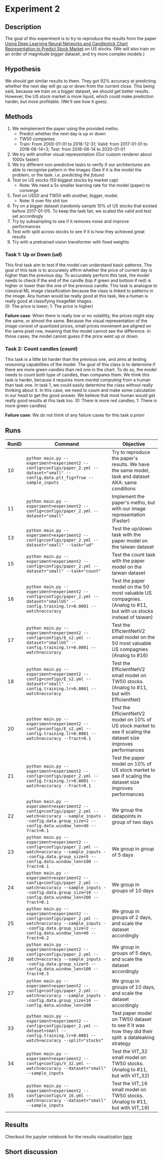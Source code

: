# Experiment 2

## Description
The goal of this experiment is to try to reproduce the results from the paper [Using Deep Learning Neural Networks and Candlestick Chart Representation to Predict Stock Market](https://arxiv.org/abs/1903.12258)
on US stocks. (We will also train on an order of magnitude bigger dataset, and try more complex models.)

## Hypothesis
We should get similar results to them. They got 92% accuracy at predicting whether the next day will go up or down from 
the current close. This being said, because we train on a bigger dataset, we should get better results. However, the US
stock market is more liquid, which could make prediction harder, but more profitable. (We'll see how it goes).

## Methods
1. We reimplement the paper using the provided metho. 
   - Predict whether the next day is up or down
   - TW50 companies
   - Train: From 2000-01-01 to 2016-12-31; Valid: from 2017-01-01 to 2018-06-14=3; Test: from 2018-06-14 to 2020-01-01
2. We try with another visual representation (Our custom renderer about 1000x faster)
3. We try different non-predictive tasks to verify if our architectures are able to recognise pattern in the images 
(See if it is the model the problem, or the task. *i.e. predicting the future*)
4. Test on US stocks (50 biggest stocks by market cap)
   - Note: We need a 5x smaller learning rate for the model (paper) to converge
5. Test on US50 and TW50 with another, bigger, model.
   - Note: It over fits shit ton
6. Try on a bigger dataset (randomly sample 10% of US stocks that existed before 2017-01-01). To keep the task fair, we scaled the valid and test set accordingly
7. Try by subsampling to see if it removes noise and improve performances
8. Test with split across stocks to see if it is how they achieved great results
9. Try with a pretrained vision transformer with fixed weights

### Task 1: Up or Down (*ud*)
This first task aim to test if the model can understand basic patterns. The goal of this task is to accurately affirm 
whether the price of current day is higher than the previous day. To accurately perform this task, the model needs to 
check if the end of the candle (top if green and bottom if red) is higher or lower than the one of the previous candle.
This task is analogue to classical ML image classification because the class is linked to patterns in the image. Any 
human would be really good at this task, like a human is really good at classifying ImageNet images.  
(0: The price is lower; 1: The price is higher)

**Failure case**: When there is really low or no volatility, the prices might stay the same, or almost the same. Because 
the visual representation of the image consist of quantized prices, small prices movement are aligned on the same pixel 
row, meaning that the model cannot see the difference. In those cases, the model cannot guess if the price went up or 
down.

### Task 2: Count candles (*count*)
This task is a little bit harder than the previous one, and aims at testing *reasoning* capabilities of the model.
The goal of this class is to determine if there are more green candles than red one in the chart. To do so, the model 
needs to count both type of candles, than compares them. We think this task is harder, because it requires more 
*mental computing* from a human than task one. In task 1, we could easily determine the class without really thinking 
about it. In this case, we need to count and make some calculation in our head to get the good answer. We believe that 
most human would get really good results at this task too.
(0: There is more red candles; 1: There is more green candles)

**Failure case**: We do not think of any failure cases for this task *a priori*

## Runs
| RunID | Command                                                                                                                                                                          | Objective                                                                                                         |
|-------|----------------------------------------------------------------------------------------------------------------------------------------------------------------------------------|-------------------------------------------------------------------------------------------------------------------|
| 10    | ```python main.py --experiment=experiment2 --config=configs/paper_2.yml --dataset="small" --config.data.plt_fig=True --sample_inputs```                                          | Try to reproduce the paper's results. We have the same model, task and dataset AKA: same conditions               |
| 11    | ```python main.py --experiment=experiment2 --config=configs/paper_2.yml --dataset="small"```                                                                                     | Implement the paper's metho, but with our image representation (Faster)                                           |
| 13    | ```python main.py --experiment=experiment2 --config=configs/paper_2.yml --dataset="small" --task="ud"```                                                                         | Test the up/down task with the paper model on the taiwan dataset                                                  |
| 15    | ```python main.py --experiment=experiment2 --config=configs/paper_2.yml --dataset="small" --task="count"```                                                                      | Test the count task with the paper model on the taiwan dataset                                                    |
| 16    | ```python main.py --experiment=experiment2 --config=configs/paper_2.yml --dataset="smallUS" --config.training.lr=0.0001 --watch=accuracy```                                      | Test the paper model on the 50 most valuable US compagnies. (Analog to #11, but with us stocks instead of taiwan) |
| 17    | ```python main.py --experiment=experiment2 --config=configs/E_s2.yml --dataset="smallUS" --config.training.lr=0.0001 --watch=accuracy```                                         | Test the EfficientNetV2 small model on the 50 most valuable US compagnies (Analog to #16)                         |
| 18    | ```python main.py --experiment=experiment2 --config=configs/E_s2.yml --dataset="small" --config.training.lr=0.0001 --watch=accuracy```                                           | Test the EfficientNetV2 small model on TW50 stocks. (Analog to #11, but with EfficientNet)                        |
| 20    | ```python main.py --experiment=experiment2 --config=configs/E_s2.yml --config.training.lr=0.0001 --watch=accuracy --fract=0.1```                                                 | Test the EfficientNetV2 model on 10% of US stock market to see if scaling the dataset size improves performances  |
| 21    | ```python main.py --experiment=experiment2 --config=configs/paper_2.yml --config.training.lr=0.0001 --watch=accuracy --fract=0.1```                                              | Test the paper model on 10% of US stock market to see if scaling the dataset size improves performances           |
| 22    | ```python main.py --experiment=experiment2 --config=configs/paper_2.yml --watch=accuracy --sample_inputs --config.data.group_size=2 --config.data.window_len=40 --fract=0.1```   | We group the datapoints in group of two days                                                                      |
| 23    | ```python main.py --experiment=experiment2 --config=configs/paper_2.yml --watch=accuracy --sample_inputs --config.data.group_size=5 --config.data.window_len=100 --fract=0.1```  | We group in group of 5 days                                                                                       |
| 24    | ```python main.py --experiment=experiment2 --config=configs/paper_2.yml --watch=accuracy --sample_inputs --config.data.group_size=10 --config.data.window_len=200 --fract=0.1``` | We group in groups of 10 days                                                                                     |
| 25    | ```python main.py --experiment=experiment2 --config=configs/paper_2.yml --watch=accuracy --sample_inputs --config.data.group_size=2 --config.data.window_len=40 --fract=0.2```   | We group in groups of 2 days, and scale the dataset accordingly                                                   |
| 26    | ```python main.py --experiment=experiment2 --config=configs/paper_2.yml --watch=accuracy --sample_inputs --config.data.group_size=5 --config.data.window_len=100 --fract=0.5```  | We group in groups of 5 days, and scale the dataset accordingly                                                   |
| 27    | ```python main.py --experiment=experiment2 --config=configs/paper_2.yml --watch=accuracy --sample_inputs --config.data.group_size=10 --config.data.window_len=200```             | We group in groups of 10 days, and scale the dataset accordingly                                                  |
| 33    | ```python main.py --experiment=experiment2 --config=configs/paper_2.yml --dataset=small --config.training.lr=0.0001 --watch=accuracy --split="stocks"```                         | Test paper model on TW50 dataset to see if it was how they did their split: a dataleaking strategy                |
| 34    | ```python main.py --experiment=experiment2 --config=configs/V_32.yml --watch=accuracy --dataset="small" --sample_inputs```                                                       | Test the VIT_32 small model on TW50 stocks. (Analog to #11, but with VIT_32)                                      |
| 35    | ```python main.py --experiment=experiment2 --config=configs/V_16.yml --watch=accuracy --dataset="small" --sample_inputs```                                                       | Test the VIT_16 small model on TW50 stocks. (Analog to #11, but with VIT_16)                                      |

## Results
Checkout the jupyter notebook for the results visualization [here](../notebooks/ablation.ipynb)

## Short discussion

